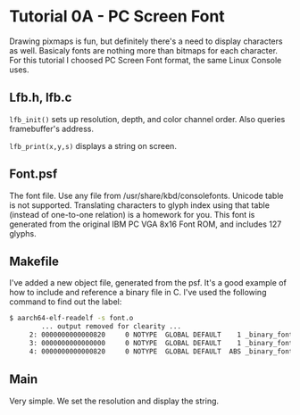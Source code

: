 Tutorial 0A - PC Screen Font
============================

Drawing pixmaps is fun, but definitely there's a need to display characters as well. Basicaly fonts
are nothing more than bitmaps for each character. For this tutorial I choosed PC Screen Font format,
the same Linux Console uses.

Lfb.h, lfb.c
------------

`lfb_init()` sets up resolution, depth, and color channel order. Also queries framebuffer's address.

`lfb_print(x,y,s)` displays a string on screen.

Font.psf
--------

The font file. Use any file from /usr/share/kbd/consolefonts. Unicode table is not supported. Translating
characters to glyph index using that table (instead of one-to-one relation) is a homework for you. This font
is generated from the original IBM PC VGA 8x16 Font ROM, and includes 127 glyphs.

Makefile
--------

I've added a new object file, generated from the psf. It's a good example of how to include and reference
a binary file in C. I've used the following command to find out the label:

```sh
$ aarch64-elf-readelf -s font.o
        ... output removed for clearity ...
     2: 0000000000000820     0 NOTYPE  GLOBAL DEFAULT    1 _binary_font_psf_end
     3: 0000000000000000     0 NOTYPE  GLOBAL DEFAULT    1 _binary_font_psf_start
     4: 0000000000000820     0 NOTYPE  GLOBAL DEFAULT  ABS _binary_font_psf_size
```

Main
----

Very simple. We set the resolution and display the string.
